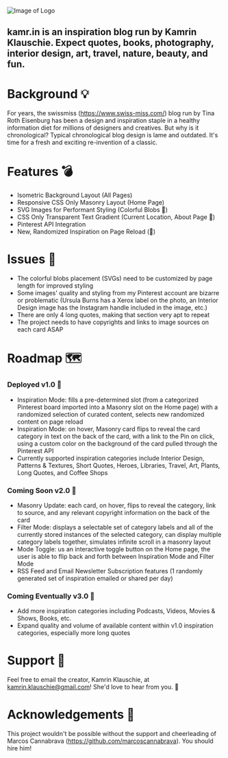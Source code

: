 ![Image of Logo](https://i.imgur.com/hoXPuFR.png)

## kamr.in is an inspiration blog run by Kamrin Klauschie. Expect quotes, books, photography, interior design, art, travel, nature, beauty, and fun.

# Background 💡
For years, the swissmiss (https://www.swiss-miss.com/) blog run by Tina Roth Eisenburg has been a design and inspiration staple in a healthy information diet for millions of designers and creatives. But why is it chronological? Typical chronological blog design is lame and outdated. It's time for a fresh and exciting re-invention of a classic. 

# Features 💣
- Isometric Background Layout (All Pages)
- Responsive CSS Only Masonry Layout (Home Page)
- SVG Images for Performant Styling (Colorful Blobs 🎨)
- CSS Only Transparent Text Gradient (Current Location, About Page 🌈)
- Pinterest API Integration
- New, Randomized Inspiration on Page Reload (🌱)

# Issues 🐛
- The colorful blobs placement (SVGs) need to be customized by page length for improved styling 
- Some images' quality and styling from my Pinterest account are bizarre or problematic (Ursula Burns has a Xerox label on the photo, an Interior Design image has the Instagram handle included in the image, etc.)
- There are only 4 long quotes, making that section very apt to repeat 
- The project needs to have copyrights and links to image sources on each card ASAP

# Roadmap 🗺️

### Deployed v1.0 🚦
- Inspiration Mode: fills a pre-determined slot (from a categorized Pinterest board imported into a Masonry slot on the Home page) with a randomized selection of curated content, selects new randomized content on page reload
- Inspiration Mode: on hover, Masonry card flips to reveal the card category in text on the back of the card, with a link to the Pin on click, using a custom color on the background of the card pulled through the Pinterest API
- Currently supported inspiration categories include Interior Design, Patterns & Textures, Short Quotes, Heroes, Libraries, Travel, Art, Plants, Long Quotes, and Coffee Shops

### Coming Soon v2.0 🚧
- Masonry Update: each card, on hover, flips to reveal the category, link to source, and any relevant copyright information on the back of the card
- Filter Mode: displays a selectable set of category labels and all of the currently stored instances of the selected category, can display multiple category labels together, simulates infinite scroll in a masonry layout 
- Mode Toggle: us an interactive toggle button on the Home page, the user is able to flip back and forth between Inspiration Mode and Filter Mode
- RSS Feed and Email Newsletter Subscription features (1 randomly generated set of inspiration emailed or shared per day)

### Coming Eventually v3.0 🚀
- Add more inspiration categories including Podcasts, Videos, Movies & Shows, Books, etc.
- Expand quality and volume of available content within v1.0 inspiration categories, especially more long quotes 

# Support 🧩
Feel free to email the creator, Kamrin Klauschie, at kamrin.klauschie@gmail.com! She'd love to hear from you. 🤗

# Acknowledgements 👊
This project wouldn't be possible without the support and cheerleading of Marcos Cannabrava (https://github.com/marcoscannabrava). You should hire him! 
